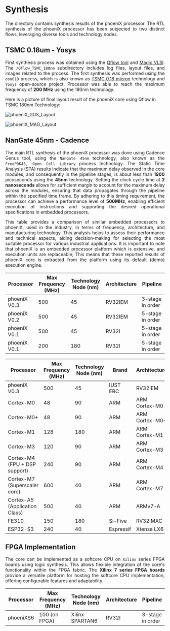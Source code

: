Synthesis
===========
<div align="justify">

The directory contains synthesis results of the phoeniX processor. The RTL synthesis of the phoeniX processor has been subjected to two distinct flows, leveraging diverse tools and technology nodes.

## TSMC 0.18um - Yosys

First synthesis process was obtained using the [Qflow tool](http://opencircuitdesign.com/qflow/) and [Magic VLSI](http://opencircuitdesign.com/magic/). The `/Qflow_TSMC_180nm` subdirectory includes log files, layout files, and images related to the process. The first synthesis was performed using the `osu018` process, which is also known as [TSMC 0.18 micron](https://www.tsmc.com/english/dedicatedFoundry/technology/logic/l_018micron) technology and `Yosys` open-source project. Processor was able to reach the maximum frequency of **200 MHz** using the 180nm technology.

</div>

Here is a picture of final layout result of the phoeniX core using Qflow in TSMC 180nm Technology:

![phoeniX_GDS_Layout](https://github.com/phoeniX-Digital-Design/phoeniX/blob/main/Synthesis/TSMC_018um/Pictures/GDS.png)

![phoeniX_MAG_Layout](https://github.com/phoeniX-Digital-Design/phoeniX/blob/main/Synthesis/TSMC_018um/Pictures/MAG.png)

<div align="justify">

## NanGate 45nm - Cadence

The main RTL synthesis of the phoeniX processor was done using Cadence Genus tool, using the `NanGate 45nm` technology, also known as the `FreePDK45, Open Cell Library` process technology. The Static Time Analysis (STA) results indicate that the maximum delay observed in the core modules, and consequently in the pipeline stages, is about less than **1900** picoseconds using the **45nm** technology. Setting the clock cycle time at **2 nanoseconds** allows for sufficient margin to account for the maximum delay across the modules, ensuring that data propagates through the pipeline within the specified time frame. By adhering to this timing requirement, the processor can achieve a performance level of **500MHz**, enabling efficient execution of instructions and supporting the desired operational specifications in embedded processors.

This table provides a comparison of similar embedded processors to phoeniX, used in the industry, in terms of frequency, architecture, and manufacturing technology. This analysis helps to assess their performance and technical aspects, aiding decision-making for selecting the most suitable processor for various industrial applications. It is important to note that phoeniX is an embedded processor platform which is extensive, and execution units are replaceable; This means that these reported results of phoeniX core is extracted from the platform using its default (demo) execution engine.

| Processor                    | Max Frequency (MHz) | Technology Node (nm) | Architecture | Pipeline         |
| ---------------------------- | ------------------- | -------------------- | ------------ | ---------------- |
| phoeniX V0.3                 | 500                 | 45                   | RV32IEM      | 3-stage in order |
| phoeniX V0.2                 | 500                 | 45                   | RV32IEM      | 5-stage in order |
| phoeniX V0.1                 | 500                 | 45                   | RV32I        | 5-stage in order |
| phoeniX V0.1                 | 200                 | 180                  | RV32I        | 5-stage in order |

| Processor                    | Max Frequency (MHz) | Technology Node (nm) | Brand             | Architecture   |
| ---------------------------- | ------------------- | -------------------- | ----------------- | -------------- |
| phoeniX V0.3                 | 500                 | 45                   | IUST ERC          | RV32IEM        |
| Cortex-M0                    | 48                  | 90                   | ARM               | ARM Cortex-M0  |
| Cortex-M0+                   | 48                  | 90                   | ARM               | ARM Cortex-M0+ |
| Cortex-M1                    | 128                 | 180                  | ARM               | ARM Cortex-M1  |
| Cortex-M3                    | 120                 | 90                   | ARM               | ARM Cortex-M3  |
| Cortex-M4 (FPU + DSP support)| 240                 | 90                   | ARM               | ARM Cortex-M4  |
| Cortex-M7 (Superscaler core) | 600                 | 40                   | ARM               | ARM Cortex-M7  |
| Cortex-A5 (Application Class)| 500                 | 40                   | ARM               | ARMv7-A        |
| FE310                        | 150                 | 180                  | Si-Five           | RV32IMAC       |
| ESP32-S3                     | 240                 | 40                   | Espressif         | Xtensa LX6     |

## FPGA Implementation

The core can be implemented as a softcore CPU on `Xilinx` series FPGA boards using logic synthesis. This allows flexible integration of the core's functionality within the FPGA fabric. The **Xilinx 7 series FPGA boards** provide a versatile platform for hosting the softcore CPU implementation, offering configurable features and adaptability.

| Processor                    | Max Frequency (MHz) | Technology Node (nm) | Architecture | Pipeline         |
| ---------------------------- | ------------------- | -------------------- | ------------ | ---------------- |
| phoeniXS6                    | 100 (on FPGA)       | Xilinx SPARTAN6      | RV32I        | 3-stage in order |

</div>